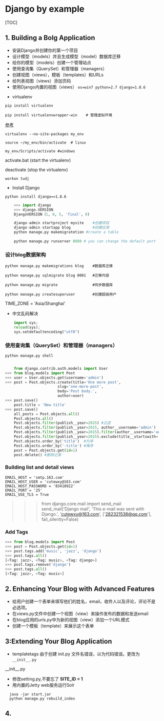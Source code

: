 # Django by example

[TOC]

## 1. Building a Bolg Application
* 安装Django并创建你的第一个项目
* 设计模型（models）并且生成模型（model）数据库迁移
* 给你的模型（models）创建一个管理站点
* 使用查询集（QuerySet）和管理器（managers）
* 创建视图（views），模板（templates）和URLs
* 给列表视图（views）添加页码
* 使用Django内置的视图（views）
`os=win7 python=2.7 django=1.8.6` 

+ virtualenv

`pip install virtualenv`

`pip install virtualenvwrapper-win    # 管理虚拟环境`

[参考](http://www.jianshu.com/p/dcfe4cab4933)

`virtualenv --no-site-packages my_env`

`source ~/my_env/bin/activate  # linux`

`my_env/Scripts/activate #windows`

activate.bat  (start the virtualenv)

deactivate    (stop the virtualenv)

`workon tudj`

* Install Django 

`python install django==1.8.6`

```python
    >>> import django
    >>> django.VERSION
    DjangoVERSION（1, 8, 5, 'final', 0)
```
```python
    django-admin startproject mysite    #创建项目 
    django-admin startapp blog          #创建应用
    python manage.py makemigratetion #create a table
    
    python manage.py runserver 8080 # you can change the default port
```

### 设计blog数据架构

    python manage.py makemigrations blog    #数据库迁移

    python manage.py sqlmigrate blog 0001   #迁移内容

    python manage.py migrate                #同步数据库

    python manage.py createsuperuser        #创建超级用户

TIME_ZONE = 'Asia/Shanghai'

+ 中文乱码解决

```python
    import sys;
    reload(sys);
    sys.setdefaultencoding("utf8")
```

### 使用查询集（QuerySet）和管理器（managers）

    python manage.py shell

```python

    from django.contrib.auth.models import User
>>> from blog.models import Post
>>> user = User.objects.get(username='admin')
>>> post = Post.objects.create(title='One more post',
                        slug='one-more-post',
                        body='Post body.',
                        author=user)
>>> post.save()
    post.title = 'New title'
>>> post.save()
    all_posts = Post.objects.all()
    Post.objects.all()
    Post.objects.filter(publish__year=2015) #过滤
    Post.objects.filter(publish__year=2015, author__username='admin')
    Post.objects.filter(publish__year=2015).filter(author__username='admin')    #与上一句效果一样
    Post.objects.filter(publish__year=2015).exclude(title__startswith='Why')    #排除
    Post.objects.order_by('title')  #升序
    Post.objects.order_by('-title') #降序
    post = Post.objects.get(id=1)
    post.delete() #删除记录

```

### Building list and detail views

    EMAIL_HOST = 'smtp.163.com'
    EMAIL_HOST_USER = 'cutewxy@163.com'
    EMAIL_HOST_PASSWORD = '83410922'
    EMAIL_PORT = '25'
    EMAIL_USE_TLS = True

>>> from django.core.mail import send_mail
>>> send_mail('Django mail', 'This e-mail was sent with Django.', 'cutewxy@163.com', ['282321538@qq.com'], fail_silently=False)

### Add Tags

``` python
>>> from blog.models import Post
>>> post = Post.objects.get(id=1)
>>> post.tags.add('music', 'jazz', 'django')
>>> post.tags.all()
[<Tag: jazz>, <Tag: music>, <Tag: django>]
>>> post.tags.remove('django')
>>> post.tags.all()
[<Tag: jazz>, <Tag: music>]
```

## 2. Enhancing Your Blog with Advanced Features

* 给用户创建一个表单来填写他们的姓名，email，收件人以及评论，评论不是必选项。
* 在*views.py*文件中创建一个视图（view）来操作发布的数据和发送email
* 在blog应用的*urls.py*中为新的视图（view）添加一个URL模式
* 创建一个模板（template）来展示这个表单

## 3:Extending Your Blog Application

* templatetags
由于创建 init.py 文件名错误，以为代码错误。更改为 `__init__.py`

\_\_init\_\_.py

* 修改setting.py,不要忘了 **SITE_ID = 1**
* 用内置的Jetty web服务运行Solr
```
  java -jar start.jar
  python manage.py rebuild_index
```
## 4.